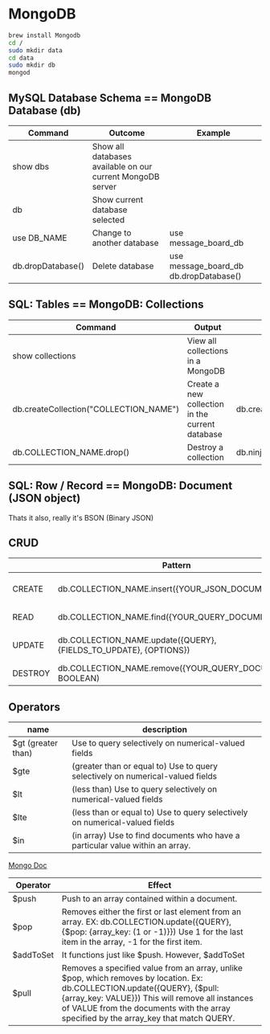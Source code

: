 # MongoDB

```bash
brew install Mongodb
cd /
sudo mkdir data
cd data
sudo mkdir db
mongod
```

## MySQL Database Schema == MongoDB Database (db)

| Command | Outcome | Example | 
|---|---|---|
|show dbs | Show all databases available on our current MongoDB server|
| db | Show current database selected |
| use DB_NAME | Change to another database | use message_board_db |
| db.dropDatabase() | Delete database | use message_board_db db.dropDatabase() |

## SQL: Tables == MongoDB: Collections

| Command | Output | Example | 
|-|-|-|
| show collections | View all collections in a MongoDB |
| db.createCollection("COLLECTION_NAME") | Create a new collection in the current database | db.createCollection("ninjas") |
| db.COLLECTION_NAME.drop() | Destroy a collection  | db.ninjas.drop() |

## SQL: Row / Record == MongoDB: Document (JSON object)

Thats it also,
really it's BSON (Binary JSON)

## CRUD

| | Pattern| Example| |
|-|-|-|-|
| CREATE | db.COLLECTION_NAME.insert({YOUR_JSON_DOCUMENT})  | db.ninjas.insert({name: "Trey", belt: "black", status: "awesome"}) | |
| READ | db.COLLECTION_NAME.find({YOUR_QUERY_DOCUMENT}) | db.ninjas.find({name: "Trey"}).pretty() | |
| UPDATE | db.COLLECTION_NAME.update({QUERY}, {FIELDS_TO_UPDATE}, {OPTIONS})   | db.ninjas.update({name: "Trey"}, {location: "Mountain View"}) | |
| DESTROY | db.COLLECTION_NAME.remove({YOUR_QUERY_DOCUMENT}, BOOLEAN) | db.ninjas.remove({belt: "yellow"}) | |

## Operators 
| name |	description |
|-|-|
$gt (greater than)	|Use to query selectively on numerical-valued fields
$gte |(greater than or equal to)	Use to query selectively on numerical-valued fields
$lt |(less than)	Use to query selectively on numerical-valued fields
$lte |(less than or equal to)	Use to query selectively on numerical-valued fields
$in |(in array)	Use to find documents who have a particular value within an array.

[Mongo Doc](https://docs.mongodb.com/manual/reference/operator/)

| Operator | Effect |
|-|-|
$push	|Push to an array contained within a document.
$pop	|Removes either the first or last element from an array. EX: db.COLLECTION.update({QUERY}, {$pop: {array_key: (1 or -1)}}) Use 1 for the last item in the array, -1 for the first item.
$addToSet	|It functions just like $push.  However, $addToSet |only adds to the specified array if the value doesn't already exist (thereby preventing duplicate entries).
$pull	|Removes a specified value from an array, unlike $pop, which removes by location. Ex: db.COLLECTION.update({QUERY}, {$pull: {array_key: VALUE}}) This will remove all instances of VALUE from the documents with the array specified by the array_key that match QUERY.